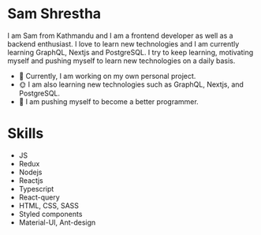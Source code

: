 # Sam Shrestha

I am Sam from Kathmandu and I am a frontend developer as well as a backend enthusiast. I love to learn new technologies and I am currently learning GraphQL, Nextjs and PostgreSQL. I try to keep learning, motivating myself and pushing myself to learn new technologies on a daily basis.

- 👷 Currently, I am working on my own personal project. 
- 🌞 I am also learning new technologies such as GraphQL, Nextjs, and PostgreSQL.
- 💪  I am pushing myself to become a better programmer.

# Skills
- JS
- Redux
- Nodejs
- Reactjs
- Typescript
- React-query
- HTML, CSS, SASS
- Styled components
- Material-UI, Ant-design
